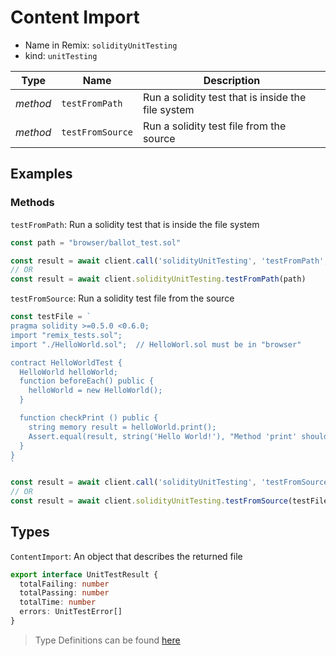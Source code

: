 # Content Import

- Name in Remix: `solidityUnitTesting`
- kind: `unitTesting`

|Type     |Name                   |Description |
|---------|-----------------------|------------|
|_method_ |`testFromPath`         |Run a solidity test that is inside the file system
|_method_ |`testFromSource`       |Run a solidity test file from the source

## Examples

### Methods
`testFromPath`: Run a solidity test that is inside the file system
```typescript
const path = "browser/ballot_test.sol"

const result = await client.call('solidityUnitTesting', 'testFromPath', path)
// OR
const result = await client.solidityUnitTesting.testFromPath(path)
```

`testFromSource`: Run a solidity test file from the source
```typescript
const testFile = `
pragma solidity >=0.5.0 <0.6.0;
import "remix_tests.sol";
import "./HelloWorld.sol";  // HelloWorl.sol must be in "browser"

contract HelloWorldTest {
  HelloWorld helloWorld;
  function beforeEach() public {
    helloWorld = new HelloWorld();
  }

  function checkPrint () public {
    string memory result = helloWorld.print();
    Assert.equal(result, string('Hello World!'), "Method 'print' should return 'Hello World!'");
  }
}
`

const result = await client.call('solidityUnitTesting', 'testFromSource', testFile)
// OR
const result = await client.solidityUnitTesting.testFromSource(testFile)
```

## Types
`ContentImport`: An object that describes the returned file
```typescript
export interface UnitTestResult {
  totalFailing: number
  totalPassing: number
  totalTime: number
  errors: UnitTestError[]
}
```

> Type Definitions can be found [here](../src/lib/unit-testing/type.ts)